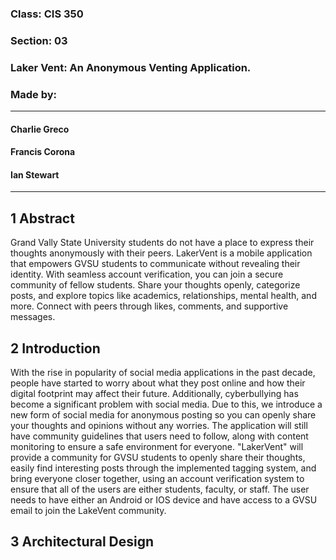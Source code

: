 ### Class: CIS 350
### Section: 03
### Laker Vent: An Anonymous Venting Application.
### Made by:
___
#### Charlie Greco
#### Francis Corona
#### Ian Stewart
___
## 1 Abstract
Grand Vally State University students do not have a place to express their thoughts anonymously with their peers. LakerVent is a mobile application that empowers GVSU students to communicate without revealing their identity. With seamless account verification, you can join a secure community of fellow students. Share your thoughts openly, categorize posts, and explore topics like academics, relationships, mental health, and more. Connect with peers through likes, comments, and supportive messages.

## 2 Introduction
With the rise in popularity of social media applications in the past decade, people have started to worry about what they post online and how their digital footprint may affect their future. Additionally, cyberbullying has become a significant problem with social media. Due to this, we introduce a new form of social media for anonymous posting so you can openly share your thoughts and opinions without any worries. The application will still have community guidelines that users need to follow, along with content monitoring to ensure a safe environment for everyone. "LakerVent" will provide a community for GVSU students to openly share their thoughts, easily find interesting posts through the implemented tagging system, and bring everyone closer together, using an account verification system to ensure that all of the users are either students, faculty, or staff. The user needs to have either an Android or IOS device and have access to a GVSU email to join the LakeVent community.
## 3 Architectural Design



